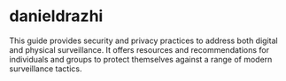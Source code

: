 # danieldrazhi
 This guide provides security and privacy practices to address both digital and physical surveillance. It offers resources and recommendations for individuals and groups to protect themselves against a range of modern surveillance tactics. 
